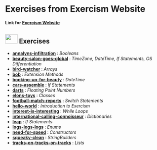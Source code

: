 <header>
  <link rel="stylesheet" href="https://cdn.jsdelivr.net/gh/devicons/devicon@v2.15.1/devicon.min.css">
</header>

# Exercises from Exercism Website

**Link for [Exercism Website](https://exercism.org/)**

## <img src="https://cdn.jsdelivr.net/gh/devicons/devicon/icons/csharp/csharp-original.svg" height="30" width="40"/> Exercises

+ **[annalyns-infiltration](https://github.com/RaMirand/Exercism/blob/main/csharp/annalyns-infiltration/README.md)** : *Booleans*
+ **[beauty-salon-goes-global](https://github.com/RaMirand/Exercism/blob/main/csharp/beauty-salon-goes-global/README.md)** : *TimeZone, DateTime, If Statements, OS Differentiation*
+ **[bird-watcher](https://github.com/RaMirand/Exercism/blob/main/csharp/bird-watcher/README.md)** : *Arrays*
+ **[bob](https://github.com/RaMirand/Exercism/blob/main/csharp/bob/README.md)** : *Extension Methods*
+ **[booking-up-for-beauty](https://github.com/RaMirand/Exercism/blob/main/csharp/booking-up-for-beauty/README.md)** : *DateTime*
+ **[cars-assemble](https://github.com/RaMirand/Exercism/blob/main/csharp/cars-assemble/README.md)** : *If Statements*
+ **[darts](https://github.com/RaMirand/Exercism/blob/main/csharp/darts/README.md)** : *Floating Point Numbers*
+ **[elons-toys](https://github.com/RaMirand/Exercism/blob/main/csharp/elons-toys/README.md)** : *Classes*
+ **[football-match-reports](https://github.com/RaMirand/Exercism/blob/main/csharp/football-match-reports/README.md)** : *Switch Statements*
+ **[hello-world](https://github.com/RaMirand/Exercism/blob/main/csharp/hello-world/README.md)** : *Introduction to Exercism*
+ **[interest-is-interesting](https://github.com/RaMirand/Exercism/blob/main/csharp/interest-is-interesting/README.md)** : *While Loops*
+ **[international-calling-connoisseur](https://github.com/RaMirand/Exercism/blob/main/csharp/international-calling-connoisseur/README.md)** : *Dictionaries*
+ **[leap](https://github.com/RaMirand/Exercism/blob/main/csharp/leap/README.md)** : *If Statements*
+ **[logs-logs-logs](https://github.com/RaMirand/Exercism/blob/main/csharp/logs-logs-logs/README.md)** : *Enums*
+ **[need-for-speed](https://github.com/RaMirand/Exercism/blob/main/csharp/need-for-speed/README.md)** : *Constructors*
+ **[squeaky-clean](https://github.com/RaMirand/Exercism/blob/main/csharp/squeaky-clean/README.md)** : *StringBuilders*
+ **[tracks-on-tracks-on-tracks](https://github.com/RaMirand/Exercism/blob/main/csharp/tracks-on-tracks-on-tracks/README.md)** : *Lists*